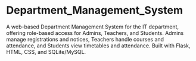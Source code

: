 # Department_Management_System
A web-based Department Management System for the IT department, offering role-based access for Admins, Teachers, and Students. Admins manage registrations and notices, Teachers handle courses and attendance, and Students view timetables and attendance. Built with Flask, HTML, CSS, and SQLite/MySQL.
